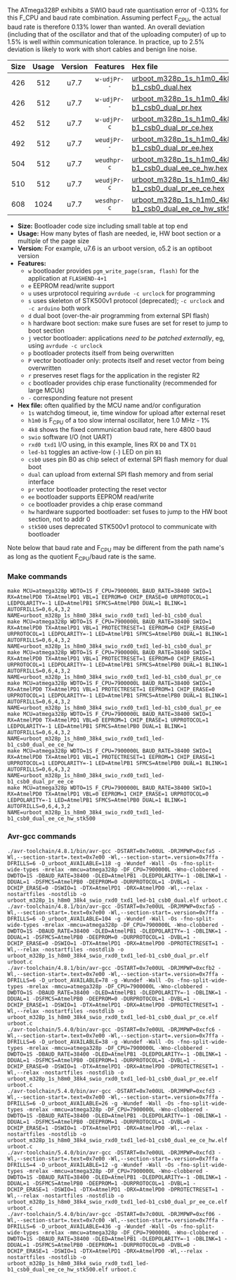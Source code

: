 The ATmega328P exhibits a SWIO baud rate quantisation error of -0.13% for this F_CPU and baud rate combination. Assuming perfect F<sub>CPU</sub>, the actual baud rate is therefore 0.13% lower than wanted. An overall deviation (including that of the oscillator and that of the uploading computer) of up to 1.5% is well within communication tolerance. In practice, up to 2.5% deviation is likely to work with short cables and benign line noise.

|Size|Usage|Version|Features|Hex file|
|:-:|:-:|:-:|:-:|:--|
|426|512|u7.7|`w-udjPr--`|[urboot_m328p_1s_h1m0_4k8_swio_rxd0_txd1_led-b1_csb0_dual.hex](https://raw.githubusercontent.com/stefanrueger/urboot.hex/main/boards/timeduino/atmega328p/watchdog_1_s/internal_oscillator_h-1.25%25/%2B1m000000_hz/%2B%2B%2B4k8_baud/uart0_rxd0_txd1/led-b1_csb0_dual/urboot_m328p_1s_h1m0_4k8_swio_rxd0_txd1_led-b1_csb0_dual.hex)|
|426|512|u7.7|`w-udjPr--`|[urboot_m328p_1s_h1m0_4k8_swio_rxd0_txd1_led-b1_csb0_dual_pr.hex](https://raw.githubusercontent.com/stefanrueger/urboot.hex/main/boards/timeduino/atmega328p/watchdog_1_s/internal_oscillator_h-1.25%25/%2B1m000000_hz/%2B%2B%2B4k8_baud/uart0_rxd0_txd1/led-b1_csb0_dual/urboot_m328p_1s_h1m0_4k8_swio_rxd0_txd1_led-b1_csb0_dual_pr.hex)|
|452|512|u7.7|`w-udjPr-c`|[urboot_m328p_1s_h1m0_4k8_swio_rxd0_txd1_led-b1_csb0_dual_pr_ce.hex](https://raw.githubusercontent.com/stefanrueger/urboot.hex/main/boards/timeduino/atmega328p/watchdog_1_s/internal_oscillator_h-1.25%25/%2B1m000000_hz/%2B%2B%2B4k8_baud/uart0_rxd0_txd1/led-b1_csb0_dual/urboot_m328p_1s_h1m0_4k8_swio_rxd0_txd1_led-b1_csb0_dual_pr_ce.hex)|
|492|512|u7.7|`weudjPr--`|[urboot_m328p_1s_h1m0_4k8_swio_rxd0_txd1_led-b1_csb0_dual_pr_ee.hex](https://raw.githubusercontent.com/stefanrueger/urboot.hex/main/boards/timeduino/atmega328p/watchdog_1_s/internal_oscillator_h-1.25%25/%2B1m000000_hz/%2B%2B%2B4k8_baud/uart0_rxd0_txd1/led-b1_csb0_dual/urboot_m328p_1s_h1m0_4k8_swio_rxd0_txd1_led-b1_csb0_dual_pr_ee.hex)|
|504|512|u7.7|`weudhpr-c`|[urboot_m328p_1s_h1m0_4k8_swio_rxd0_txd1_led-b1_csb0_dual_ee_ce_hw.hex](https://raw.githubusercontent.com/stefanrueger/urboot.hex/main/boards/timeduino/atmega328p/watchdog_1_s/internal_oscillator_h-1.25%25/%2B1m000000_hz/%2B%2B%2B4k8_baud/uart0_rxd0_txd1/led-b1_csb0_dual/urboot_m328p_1s_h1m0_4k8_swio_rxd0_txd1_led-b1_csb0_dual_ee_ce_hw.hex)|
|510|512|u7.7|`weudjPr-c`|[urboot_m328p_1s_h1m0_4k8_swio_rxd0_txd1_led-b1_csb0_dual_pr_ee_ce.hex](https://raw.githubusercontent.com/stefanrueger/urboot.hex/main/boards/timeduino/atmega328p/watchdog_1_s/internal_oscillator_h-1.25%25/%2B1m000000_hz/%2B%2B%2B4k8_baud/uart0_rxd0_txd1/led-b1_csb0_dual/urboot_m328p_1s_h1m0_4k8_swio_rxd0_txd1_led-b1_csb0_dual_pr_ee_ce.hex)|
|608|1024|u7.7|`wesdhpr-c`|[urboot_m328p_1s_h1m0_4k8_swio_rxd0_txd1_led-b1_csb0_dual_ee_ce_hw_stk500.hex](https://raw.githubusercontent.com/stefanrueger/urboot.hex/main/boards/timeduino/atmega328p/watchdog_1_s/internal_oscillator_h-1.25%25/%2B1m000000_hz/%2B%2B%2B4k8_baud/uart0_rxd0_txd1/led-b1_csb0_dual/urboot_m328p_1s_h1m0_4k8_swio_rxd0_txd1_led-b1_csb0_dual_ee_ce_hw_stk500.hex)|

- **Size:** Bootloader code size including small table at top end
- **Usage:** How many bytes of flash are needed, ie, HW boot section or a multiple of the page size
- **Version:** For example, u7.6 is an urboot version, o5.2 is an optiboot version
- **Features:**
  + `w` bootloader provides `pgm_write_page(sram, flash)` for the application at `FLASHEND-4+1`
  + `e` EEPROM read/write support
  + `u` uses urprotocol requiring `avrdude -c urclock` for programming
  + `s` uses skeleton of STK500v1 protocol (deprecated); `-c urclock` and `-c arduino` both work
  + `d` dual boot (over-the-air programming from external SPI flash)
  + `h` hardware boot section: make sure fuses are set for reset to jump to boot section
  + `j` vector bootloader: applications *need to be patched externally*, eg, using `avrdude -c urclock`
  + `p` bootloader protects itself from being overwritten
  + `P` vector bootloader only: protects itself and reset vector from being overwritten
  + `r` preserves reset flags for the application in the register R2
  + `c` bootloader provides chip erase functionality (recommended for large MCUs)
  + `-` corresponding feature not present
- **Hex file:** often qualified by the MCU name and/or configuration
  + `1s` watchdog timeout, ie, time window for upload after external reset
  + `h1m0` is F<sub>CPU</sub> of a too slow internal oscillator, here 1.0 MHz - 1%
  + `4k8` shows the fixed communication baud rate, here 4800 baud
  + `swio` software I/O (not UART)
  + `rxd0 txd1` I/O using, in this example, lines RX `D0` and TX `D1`
  + `led-b1` toggles an active-low (`-`) LED on pin `B1`
  + `csb0` uses pin B0 as chip select of external SPI flash memory for dual boot
  + `dual` can upload from external SPI flash memory and from serial interface
  + `pr` vector bootloader protecting the reset vector
  + `ee` bootloader supports EEPROM read/write
  + `ce` bootloader provides a chip erase command
  + `hw` hardware supported bootloader: set fuses to jump to the HW boot section, not to addr 0
  + `stk500` uses deprecated STK500v1 protocol to communicate with bootloader


Note below that baud rate and F<sub>CPU</sub> may be different from the path name's as long as the quotient F<sub>CPU</sub>/baud rate is the same.

### Make commands
```
make MCU=atmega328p WDTO=1S F_CPU=7900000L BAUD_RATE=38400 SWIO=1 RX=AtmelPD0 TX=AtmelPD1 VBL=1 EEPROM=0 CHIP_ERASE=0 URPROTOCOL=1 LEDPOLARITY=-1 LED=AtmelPB1 SFMCS=AtmelPB0 DUAL=1 BLINK=1 AUTOFRILLS=0,6,4,3,2 NAME=urboot_m328p_1s_h8m0_38k4_swio_rxd0_txd1_led-b1_csb0_dual
make MCU=atmega328p WDTO=1S F_CPU=7900000L BAUD_RATE=38400 SWIO=1 RX=AtmelPD0 TX=AtmelPD1 VBL=1 PROTECTRESET=1 EEPROM=0 CHIP_ERASE=0 URPROTOCOL=1 LEDPOLARITY=-1 LED=AtmelPB1 SFMCS=AtmelPB0 DUAL=1 BLINK=1 AUTOFRILLS=0,6,4,3,2 NAME=urboot_m328p_1s_h8m0_38k4_swio_rxd0_txd1_led-b1_csb0_dual_pr
make MCU=atmega328p WDTO=1S F_CPU=7900000L BAUD_RATE=38400 SWIO=1 RX=AtmelPD0 TX=AtmelPD1 VBL=1 PROTECTRESET=1 EEPROM=0 CHIP_ERASE=1 URPROTOCOL=1 LEDPOLARITY=-1 LED=AtmelPB1 SFMCS=AtmelPB0 DUAL=1 BLINK=1 AUTOFRILLS=0,6,4,3,2 NAME=urboot_m328p_1s_h8m0_38k4_swio_rxd0_txd1_led-b1_csb0_dual_pr_ce
make MCU=atmega328p WDTO=1S F_CPU=7900000L BAUD_RATE=38400 SWIO=1 RX=AtmelPD0 TX=AtmelPD1 VBL=1 PROTECTRESET=1 EEPROM=1 CHIP_ERASE=0 URPROTOCOL=1 LEDPOLARITY=-1 LED=AtmelPB1 SFMCS=AtmelPB0 DUAL=1 BLINK=1 AUTOFRILLS=0,6,4,3,2 NAME=urboot_m328p_1s_h8m0_38k4_swio_rxd0_txd1_led-b1_csb0_dual_pr_ee
make MCU=atmega328p WDTO=1S F_CPU=7900000L BAUD_RATE=38400 SWIO=1 RX=AtmelPD0 TX=AtmelPD1 VBL=0 EEPROM=1 CHIP_ERASE=1 URPROTOCOL=1 LEDPOLARITY=-1 LED=AtmelPB1 SFMCS=AtmelPB0 DUAL=1 BLINK=1 AUTOFRILLS=0,6,4,3,2 NAME=urboot_m328p_1s_h8m0_38k4_swio_rxd0_txd1_led-b1_csb0_dual_ee_ce_hw
make MCU=atmega328p WDTO=1S F_CPU=7900000L BAUD_RATE=38400 SWIO=1 RX=AtmelPD0 TX=AtmelPD1 VBL=1 PROTECTRESET=1 EEPROM=1 CHIP_ERASE=1 URPROTOCOL=1 LEDPOLARITY=-1 LED=AtmelPB1 SFMCS=AtmelPB0 DUAL=1 BLINK=1 AUTOFRILLS=0,6,4,3,2 NAME=urboot_m328p_1s_h8m0_38k4_swio_rxd0_txd1_led-b1_csb0_dual_pr_ee_ce
make MCU=atmega328p WDTO=1S F_CPU=7900000L BAUD_RATE=38400 SWIO=1 RX=AtmelPD0 TX=AtmelPD1 VBL=0 EEPROM=1 CHIP_ERASE=1 URPROTOCOL=0 LEDPOLARITY=-1 LED=AtmelPB1 SFMCS=AtmelPB0 DUAL=1 BLINK=1 AUTOFRILLS=0,6,4,3,2 NAME=urboot_m328p_1s_h8m0_38k4_swio_rxd0_txd1_led-b1_csb0_dual_ee_ce_hw_stk500
```

### Avr-gcc commands
```
./avr-toolchain/4.8.1/bin/avr-gcc -DSTART=0x7e00UL -DRJMPWP=0xcfa5 -Wl,--section-start=.text=0x7e00 -Wl,--section-start=.version=0x7ffa -DFRILLS=6 -D_urboot_AVAILABLE=118 -g -Wundef -Wall -Os -fno-split-wide-types -mrelax -mmcu=atmega328p -DF_CPU=7900000L -Wno-clobbered -DWDTO=1S -DBAUD_RATE=38400 -DLED=AtmelPB1 -DLEDPOLARITY=-1 -DBLINK=1 -DDUAL=1 -DSFMCS=AtmelPB0 -DEEPROM=0 -DURPROTOCOL=1 -DVBL=1 -DCHIP_ERASE=0 -DSWIO=1 -DTX=AtmelPD1 -DRX=AtmelPD0 -Wl,--relax -nostartfiles -nostdlib -o urboot_m328p_1s_h8m0_38k4_swio_rxd0_txd1_led-b1_csb0_dual.elf urboot.c
./avr-toolchain/4.8.1/bin/avr-gcc -DSTART=0x7e00UL -DRJMPWP=0xcfa5 -Wl,--section-start=.text=0x7e00 -Wl,--section-start=.version=0x7ffa -DFRILLS=6 -D_urboot_AVAILABLE=104 -g -Wundef -Wall -Os -fno-split-wide-types -mrelax -mmcu=atmega328p -DF_CPU=7900000L -Wno-clobbered -DWDTO=1S -DBAUD_RATE=38400 -DLED=AtmelPB1 -DLEDPOLARITY=-1 -DBLINK=1 -DDUAL=1 -DSFMCS=AtmelPB0 -DEEPROM=0 -DURPROTOCOL=1 -DVBL=1 -DCHIP_ERASE=0 -DSWIO=1 -DTX=AtmelPD1 -DRX=AtmelPD0 -DPROTECTRESET=1 -Wl,--relax -nostartfiles -nostdlib -o urboot_m328p_1s_h8m0_38k4_swio_rxd0_txd1_led-b1_csb0_dual_pr.elf urboot.c
./avr-toolchain/4.8.1/bin/avr-gcc -DSTART=0x7e00UL -DRJMPWP=0xcfb2 -Wl,--section-start=.text=0x7e00 -Wl,--section-start=.version=0x7ffa -DFRILLS=6 -D_urboot_AVAILABLE=78 -g -Wundef -Wall -Os -fno-split-wide-types -mrelax -mmcu=atmega328p -DF_CPU=7900000L -Wno-clobbered -DWDTO=1S -DBAUD_RATE=38400 -DLED=AtmelPB1 -DLEDPOLARITY=-1 -DBLINK=1 -DDUAL=1 -DSFMCS=AtmelPB0 -DEEPROM=0 -DURPROTOCOL=1 -DVBL=1 -DCHIP_ERASE=1 -DSWIO=1 -DTX=AtmelPD1 -DRX=AtmelPD0 -DPROTECTRESET=1 -Wl,--relax -nostartfiles -nostdlib -o urboot_m328p_1s_h8m0_38k4_swio_rxd0_txd1_led-b1_csb0_dual_pr_ce.elf urboot.c
./avr-toolchain/5.4.0/bin/avr-gcc -DSTART=0x7e00UL -DRJMPWP=0xcfc6 -Wl,--section-start=.text=0x7e00 -Wl,--section-start=.version=0x7ffa -DFRILLS=6 -D_urboot_AVAILABLE=38 -g -Wundef -Wall -Os -fno-split-wide-types -mrelax -mmcu=atmega328p -DF_CPU=7900000L -Wno-clobbered -DWDTO=1S -DBAUD_RATE=38400 -DLED=AtmelPB1 -DLEDPOLARITY=-1 -DBLINK=1 -DDUAL=1 -DSFMCS=AtmelPB0 -DEEPROM=1 -DURPROTOCOL=1 -DVBL=1 -DCHIP_ERASE=0 -DSWIO=1 -DTX=AtmelPD1 -DRX=AtmelPD0 -DPROTECTRESET=1 -Wl,--relax -nostartfiles -nostdlib -o urboot_m328p_1s_h8m0_38k4_swio_rxd0_txd1_led-b1_csb0_dual_pr_ee.elf urboot.c
./avr-toolchain/5.4.0/bin/avr-gcc -DSTART=0x7e00UL -DRJMPWP=0xcfd3 -Wl,--section-start=.text=0x7e00 -Wl,--section-start=.version=0x7ffa -DFRILLS=6 -D_urboot_AVAILABLE=26 -g -Wundef -Wall -Os -fno-split-wide-types -mrelax -mmcu=atmega328p -DF_CPU=7900000L -Wno-clobbered -DWDTO=1S -DBAUD_RATE=38400 -DLED=AtmelPB1 -DLEDPOLARITY=-1 -DBLINK=1 -DDUAL=1 -DSFMCS=AtmelPB0 -DEEPROM=1 -DURPROTOCOL=1 -DVBL=0 -DCHIP_ERASE=1 -DSWIO=1 -DTX=AtmelPD1 -DRX=AtmelPD0 -Wl,--relax -nostartfiles -nostdlib -o urboot_m328p_1s_h8m0_38k4_swio_rxd0_txd1_led-b1_csb0_dual_ee_ce_hw.elf urboot.c
./avr-toolchain/5.4.0/bin/avr-gcc -DSTART=0x7e00UL -DRJMPWP=0xcfd3 -Wl,--section-start=.text=0x7e00 -Wl,--section-start=.version=0x7ffa -DFRILLS=4 -D_urboot_AVAILABLE=12 -g -Wundef -Wall -Os -fno-split-wide-types -mrelax -mmcu=atmega328p -DF_CPU=7900000L -Wno-clobbered -DWDTO=1S -DBAUD_RATE=38400 -DLED=AtmelPB1 -DLEDPOLARITY=-1 -DBLINK=1 -DDUAL=1 -DSFMCS=AtmelPB0 -DEEPROM=1 -DURPROTOCOL=1 -DVBL=1 -DCHIP_ERASE=1 -DSWIO=1 -DTX=AtmelPD1 -DRX=AtmelPD0 -DPROTECTRESET=1 -Wl,--relax -nostartfiles -nostdlib -o urboot_m328p_1s_h8m0_38k4_swio_rxd0_txd1_led-b1_csb0_dual_pr_ee_ce.elf urboot.c
./avr-toolchain/5.4.0/bin/avr-gcc -DSTART=0x7c00UL -DRJMPWP=0xcf06 -Wl,--section-start=.text=0x7c00 -Wl,--section-start=.version=0x7ffa -DFRILLS=6 -D_urboot_AVAILABLE=436 -g -Wundef -Wall -Os -fno-split-wide-types -mrelax -mmcu=atmega328p -DF_CPU=7900000L -Wno-clobbered -DWDTO=1S -DBAUD_RATE=38400 -DLED=AtmelPB1 -DLEDPOLARITY=-1 -DBLINK=1 -DDUAL=1 -DSFMCS=AtmelPB0 -DEEPROM=1 -DURPROTOCOL=0 -DVBL=0 -DCHIP_ERASE=1 -DSWIO=1 -DTX=AtmelPD1 -DRX=AtmelPD0 -Wl,--relax -nostartfiles -nostdlib -o urboot_m328p_1s_h8m0_38k4_swio_rxd0_txd1_led-b1_csb0_dual_ee_ce_hw_stk500.elf urboot.c
```


